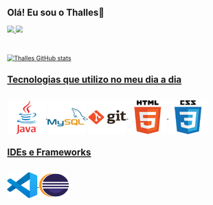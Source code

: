 ## Olá! Eu sou o Thalles👋

<div>
<a href =https://www.linkedin.com/in/thalles-vieira-de-lima/> <img src = "https://img.shields.io/badge/LinkedIn-0077B5?style=for-the-badge&logo=linkedin&logoColor=white">
<a href = "mailto:thallesvieira654@gmail.com"> <img src = "https://img.shields.io/badge/Gmail-D14836?style=for-the-badge&logo=gmail&logoColor=white" target = "blank">

</div>
<br></br>


![Thalles GitHub stats](https://github-readme-stats.vercel.app/api?username=thallesvieiradelima&show_icons=true&theme=tokyonight)


## Tecnologias que utilizo no meu dia a dia

<div style="display: inline_block"><br/>
<img align="center" alt= "Java" height = "80" width = "90" src = "https://github.com/devicons/devicon/blob/master/icons/java/java-original-wordmark.svg">
<img align="center" alt= "MySQL" height = "80" width = "90" src = "https://github.com/devicons/devicon/blob/master/icons/mysql/mysql-original-wordmark.svg">
<img align="center" alt= "Git" height = "80" width = "90" src = "https://github.com/devicons/devicon/blob/master/icons/git/git-original-wordmark.svg">
<img align="center" alt= "Html5" height = "80" width = "90" src = "https://github.com/devicons/devicon/blob/master/icons/html5/html5-original-wordmark.svg">
<img align="center" alt= "Css3" height = "80" width = "90" src = "https://github.com/devicons/devicon/blob/master/icons/css3/css3-original-wordmark.svg">

</div>

## IDEs e Frameworks

<div style="display: inline_block"><br/>
<img align="center" alt= "Git" height = "60" width = "70" src = "https://github.com/devicons/devicon/blob/master/icons/vscode/vscode-original.svg">
<img align="center" alt= "Git" height = "60" width = "70" src = "https://github.com/devicons/devicon/blob/master/icons/eclipse/eclipse-original.svg">




